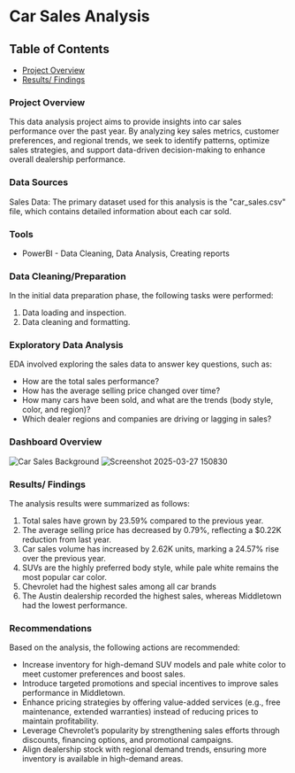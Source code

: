 # Car Sales Analysis

## Table of Contents
- [Project Overview](#project-overview)
- [Results/ Findings](#results-findings)
### Project Overview
This data analysis project aims to provide insights into car sales performance over the past year. By analyzing key sales metrics, customer preferences, and regional trends, we seek to identify patterns, optimize sales strategies, and support data-driven decision-making to enhance overall dealership performance.

### Data Sources
Sales Data: The primary dataset used for this analysis is the "car_sales.csv" file, which contains detailed information about each car sold.

### Tools
- PowerBI - Data Cleaning, Data Analysis, Creating reports

### Data Cleaning/Preparation
In the initial data preparation phase, the following tasks were performed:
1. Data loading and inspection.
2. Data cleaning and formatting.

### Exploratory Data Analysis
EDA involved exploring the sales data to answer key questions, such as:
- How are the total sales performance?
- How has the average selling price changed over time?
- How many cars have been sold, and what are the trends (body style, color, and region)?
- Which dealer regions and companies are driving or lagging in sales?
### Dashboard Overview
![Car Sales Background](https://github.com/user-attachments/assets/4b70b161-6915-4f22-8565-577acb292754)
![Screenshot 2025-03-27 150830](https://github.com/user-attachments/assets/bb4e0535-6f39-4368-8e6d-2b103c4643ad)

### Results/ Findings
The analysis results were summarized as follows:
1. Total sales have grown by 23.59% compared to the previous year.
2. The average selling price has decreased by 0.79%, reflecting a $0.22K reduction from last year.
3. Car sales volume has increased by 2.62K units, marking a 24.57% rise over the previous year.
4. SUVs are the highly preferred body style, while pale white remains the most popular car color.
5. Chevrolet had the highest sales among all car brands
6. The Austin dealership recorded the highest sales, whereas Middletown had the lowest performance. 

### Recommendations
Based on the analysis, the following actions are recommended:
- Increase inventory for high-demand SUV models and pale white color to meet customer preferences and boost sales.
- Introduce targeted promotions and special incentives to improve sales performance in Middletown.
- Enhance pricing strategies by offering value-added services (e.g., free maintenance, extended warranties) instead of reducing prices to maintain profitability.
- Leverage Chevrolet’s popularity by strengthening sales efforts through discounts, financing options, and promotional campaigns.
- Align dealership stock with regional demand trends, ensuring more inventory is available in high-demand areas.

